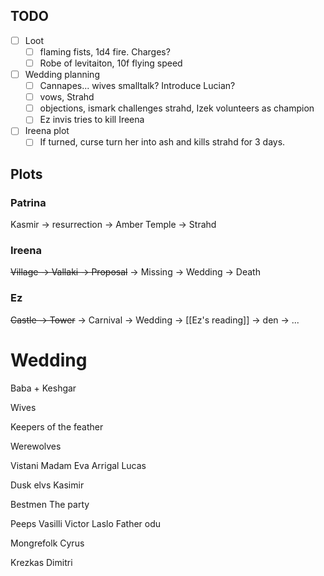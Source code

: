 ## TODO

- [ ] Loot
	- [ ] flaming fists, 1d4 fire. Charges?
	- [ ] Robe of levitaiton, 10f flying speed
- [ ] Wedding planning
	- [ ] Cannapes... wives smalltalk? Introduce Lucian?
	- [ ] vows, Strahd 
	- [ ] objections, ismark challenges strahd, Izek volunteers as champion
	- [ ] Ez invis tries to kill Ireena
- [ ] Ireena plot
	- [ ] If turned, curse turn her into ash and kills strahd for 3 days.

## Plots

### Patrina

Kasmir -> resurrection -> Amber Temple -> Strahd

### Ireena

~~Village -> Vallaki -> Proposal~~ -> Missing -> Wedding -> Death

### Ez

~~Castle -> Tower~~ -> Carnival -> Wedding -> [[Ez's reading]] -> den -> ...

# Wedding

Baba + Keshgar

Wives

Keepers of the feather

Werewolves

Vistani
 Madam Eva
 Arrigal
 Lucas

Dusk elvs
  Kasimir

Bestmen
  The party

Peeps
  Vasilli
  Victor
  Laslo
  Father odu

Mongrefolk
  Cyrus

Krezkas
  Dimitri
